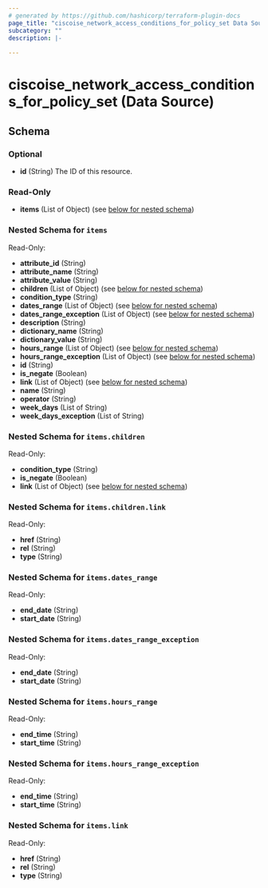 ```yaml
---
# generated by https://github.com/hashicorp/terraform-plugin-docs
page_title: "ciscoise_network_access_conditions_for_policy_set Data Source - terraform-provider-ciscoise"
subcategory: ""
description: |-
  
---
```


# ciscoise_network_access_conditions_for_policy_set (Data Source)





<!-- schema generated by tfplugindocs -->
## Schema

### Optional

- **id** (String) The ID of this resource.

### Read-Only

- **items** (List of Object) (see [below for nested schema](#nestedatt--items))

<a id="nestedatt--items"></a>
### Nested Schema for `items`

Read-Only:

- **attribute_id** (String)
- **attribute_name** (String)
- **attribute_value** (String)
- **children** (List of Object) (see [below for nested schema](#nestedobjatt--items--children))
- **condition_type** (String)
- **dates_range** (List of Object) (see [below for nested schema](#nestedobjatt--items--dates_range))
- **dates_range_exception** (List of Object) (see [below for nested schema](#nestedobjatt--items--dates_range_exception))
- **description** (String)
- **dictionary_name** (String)
- **dictionary_value** (String)
- **hours_range** (List of Object) (see [below for nested schema](#nestedobjatt--items--hours_range))
- **hours_range_exception** (List of Object) (see [below for nested schema](#nestedobjatt--items--hours_range_exception))
- **id** (String)
- **is_negate** (Boolean)
- **link** (List of Object) (see [below for nested schema](#nestedobjatt--items--link))
- **name** (String)
- **operator** (String)
- **week_days** (List of String)
- **week_days_exception** (List of String)

<a id="nestedobjatt--items--children"></a>
### Nested Schema for `items.children`

Read-Only:

- **condition_type** (String)
- **is_negate** (Boolean)
- **link** (List of Object) (see [below for nested schema](#nestedobjatt--items--children--link))

<a id="nestedobjatt--items--children--link"></a>
### Nested Schema for `items.children.link`

Read-Only:

- **href** (String)
- **rel** (String)
- **type** (String)



<a id="nestedobjatt--items--dates_range"></a>
### Nested Schema for `items.dates_range`

Read-Only:

- **end_date** (String)
- **start_date** (String)


<a id="nestedobjatt--items--dates_range_exception"></a>
### Nested Schema for `items.dates_range_exception`

Read-Only:

- **end_date** (String)
- **start_date** (String)


<a id="nestedobjatt--items--hours_range"></a>
### Nested Schema for `items.hours_range`

Read-Only:

- **end_time** (String)
- **start_time** (String)


<a id="nestedobjatt--items--hours_range_exception"></a>
### Nested Schema for `items.hours_range_exception`

Read-Only:

- **end_time** (String)
- **start_time** (String)


<a id="nestedobjatt--items--link"></a>
### Nested Schema for `items.link`

Read-Only:

- **href** (String)
- **rel** (String)
- **type** (String)


